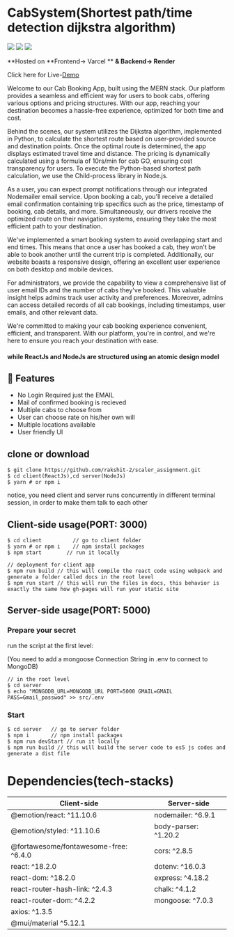 # CabSystem(Shortest path/time detection dijkstra algorithm)

<p>
<img src="https://img.shields.io/badge/ReactJS-blue?logo=react"
<img src="https://img.shields.io/badge/Mobile App-React Native-61dafb?logo=android">
<img src="https://img.shields.io/badge/Backend-NodeJS-green?logo=node.js">
<img src="https://img.shields.io/badge/DataBase-MongoDB-lightgreen?logo=mongoDB">

</p>

**Hosted on 
 **Frontend-> Varcel **
**& Backend-> Render**

Click here for Live-[Demo](https://shubham-666-cab-system-scaler-project-gxkjvb34d-shubham-666.vercel.app/)



Welcome to our Cab Booking App, built using the MERN stack. Our platform provides a seamless and efficient way for users to book cabs, offering various options and pricing structures. With our app, reaching your destination becomes a hassle-free experience, optimized for both time and cost.

Behind the scenes, our system utilizes the Dijkstra algorithm, implemented in Python, to calculate the shortest route based on user-provided source and destination points. Once the optimal route is determined, the app displays estimated travel time and distance. The pricing is dynamically calculated using a formula of 10rs/min for cab GO, ensuring cost transparency for users. To execute the Python-based shortest path calculation, we use the Child-process library in Node.js.

As a user, you can expect prompt notifications through our integrated Nodemailer email service. Upon booking a cab, you'll receive a detailed email confirmation containing trip specifics such as the price, timestamp of booking, cab details, and more. Simultaneously, our drivers receive the optimized route on their navigation systems, ensuring they take the most efficient path to your destination.

We've implemented a smart booking system to avoid overlapping start and end times. This means that once a user has booked a cab, they won't be able to book another until the current trip is completed. Additionally, our website boasts a responsive design, offering an excellent user experience on both desktop and mobile devices.

For administrators, we provide the capability to view a comprehensive list of user email IDs and the number of cabs they've booked. This valuable insight helps admins track user activity and preferences. Moreover, admins can access detailed records of all cab bookings, including timestamps, user emails, and other relevant data.

We're committed to making your cab booking experience convenient, efficient, and transparent. With our platform, you're in control, and we're here to ensure you reach your destination with ease.

#### while ReactJs and NodeJs are structured using an atomic design model

## 🚀 Features
- No Login Required just the EMAIL
- Mail of confirmed booking is recieved
- Multiple cabs to choose from
- User can choose rate on his/her own will
- Multiple locations available
- User friendly UI


## clone or download
```terminal
$ git clone https://github.com/rakshit-2/scaler_assignment.git
$ cd client(ReactJs),cd server(NodeJs)
$ yarn # or npm i
```

notice, you need client and server runs concurrently in different terminal session, in order to make them talk to each other

## Client-side usage(PORT: 3000)
```terminal
$ cd client          // go to client folder
$ yarn # or npm i    // npm install packages
$ npm start        // run it locally

// deployment for client app
$ npm run build // this will compile the react code using webpack and generate a folder called docs in the root level
$ npm run start // this will run the files in docs, this behavior is exactly the same how gh-pages will run your static site
```


## Server-side usage(PORT: 5000)

### Prepare your secret

run the script at the first level:

(You need to add a mongoose Connection String in .env to connect to MongoDB)

```terminal
// in the root level
$ cd server
$ echo "MONGODB_URL=MONGODB_URL PORT=5000 GMAIL=GMAIL PASS=Gmail_passwod" >> src/.env
```

### Start

```terminal
$ cd server   // go to server folder
$ npm i       // npm install packages
$ npm run devStart // run it locally
$ npm run build // this will build the server code to es5 js codes and generate a dist file
```


# Dependencies(tech-stacks)
Client-side | Server-side
--- | ---
@emotion/react: ^11.10.6 | nodemailer: ^6.9.1
@emotion/styled: ^11.10.6|body-parser: ^1.20.2
@fortawesome/fontawesome-free: ^6.4.0 | cors: ^2.8.5
react: ^18.2.0 | dotenv: ^16.0.3
react-dom: ^18.2.0 | express: ^4.18.2
react-router-hash-link: ^2.4.3 | chalk: ^4.1.2
react-router-dom: ^4.2.2 | mongoose: ^7.0.3
axios: ^1.3.5 | 
@mui/material ^5.12.1 |


